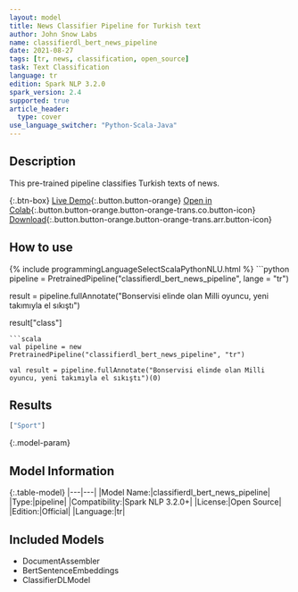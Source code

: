 ```yaml
---
layout: model
title: News Classifier Pipeline for Turkish text
author: John Snow Labs
name: classifierdl_bert_news_pipeline
date: 2021-08-27
tags: [tr, news, classification, open_source]
task: Text Classification
language: tr
edition: Spark NLP 3.2.0
spark_version: 2.4
supported: true
article_header:
  type: cover
use_language_switcher: "Python-Scala-Java"
---
```


## Description

This pre-trained pipeline classifies Turkish texts of news.

{:.btn-box}
[Live Demo](https://demo.johnsnowlabs.com/public/CLASSIFICATION_TR_NEWS/){:.button.button-orange}
[Open in Colab](https://colab.research.google.com/github/JohnSnowLabs/spark-nlp-workshop/blob/master/tutorials/streamlit_notebooks/CLASSIFICATION_TR_NEWS.ipynb){:.button.button-orange.button-orange-trans.co.button-icon}
[Download](https://s3.amazonaws.com/auxdata.johnsnowlabs.com/public/models/classifierdl_bert_news_pipeline_tr_3.2.0_2.4_1630061137177.zip){:.button.button-orange.button-orange-trans.arr.button-icon}

## How to use



<div class="tabs-box" markdown="1">
{% include programmingLanguageSelectScalaPythonNLU.html %}
```python
pipeline = PretrainedPipeline("classifierdl_bert_news_pipeline", lange = "tr")

result = pipeline.fullAnnotate("Bonservisi elinde olan Milli oyuncu, yeni takımıyla el sıkıştı")

result["class"]
```
```scala
val pipeline = new PretrainedPipeline("classifierdl_bert_news_pipeline", "tr")

val result = pipeline.fullAnnotate("Bonservisi elinde olan Milli oyuncu, yeni takımıyla el sıkıştı")(0)
```
</div>

## Results

```bash
["Sport"]
```

{:.model-param}
## Model Information

{:.table-model}
|---|---|
|Model Name:|classifierdl_bert_news_pipeline|
|Type:|pipeline|
|Compatibility:|Spark NLP 3.2.0+|
|License:|Open Source|
|Edition:|Official|
|Language:|tr|

## Included Models

- DocumentAssembler
- BertSentenceEmbeddings
- ClassifierDLModel